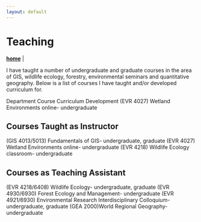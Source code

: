 ```yaml
---
layout: default
---
```

# Teaching
**[home](./index.md)** |

I have taught a number of undergraduate  and graduate courses in the area of GIS, wildlife ecology, forestry, environmental seminars and quantitative geography. Below is a list of courses I have taught and/or developed curriculum for.

Department Course Curriculum Development
(EVR 4027) Wetland Environments online- undergraduate

## Courses Taught as Instructor

(GIS 4013/5013) Fundamentals of GIS- undergraduate, graduate
(EVR 4027) Wetland Environments online- undergraduate
(EVR 4218) Wildlife Ecology classroom- undergraduate

## Courses as Teaching Assistant
(EVR 4218/6408) Wildlife Ecology- undergraduate, graduate
(EVR 4930/6930) Forest Ecology and Management- undergraduate
(EVR 4921/6930) Environmental Research Interdisciplinary Colloquium- undergraduate, graduate
(GEA 2000)World Regional Geography- undergraduate
